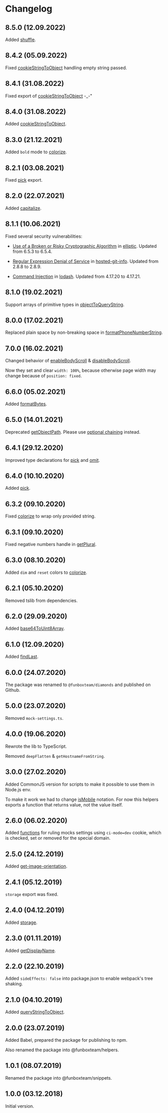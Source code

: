 # Changelog

## 8.5.0 (12.09.2022)

Added [shuffle](./lib/shuffle.ts).


## 8.4.2 (05.09.2022)

Fixed [cookieStringToObject](./lib/cookie-string-to-object.ts) handling empty string passed.


## 8.4.1 (31.08.2022)

Fixed export of [cookieStringToObject](./lib/cookie-string-to-object.ts) -_-"


## 8.4.0 (31.08.2022)

Added [cookieStringToObject](./lib/cookie-string-to-object.ts).


## 8.3.0 (21.12.2021)

Added `bold` mode to [colorize](./lib/colorize.ts).


## 8.2.1 (03.08.2021)

Fixed [pick](./lib/pick.ts) export.


## 8.2.0 (22.07.2021)

Added [capitalize](./lib/capitalize.ts).


## 8.1.1 (10.06.2021)

Fixed several security vulnerabilities:

- [Use of a Broken or Risky Cryptographic Algorithm](https://github.com/advisories/GHSA-r9p9-mrjm-926w) in [elliptic](https://github.com/indutny/elliptic). Updated from 6.5.3 to 6.5.4.

- [Regular Expression Denial of Service](https://github.com/advisories/GHSA-43f8-2h32-f4cj) in [hosted-git-info](https://github.com/npm/hosted-git-info). Updated from 2.8.8 to 2.8.9.

- [Command Injection](https://github.com/advisories/GHSA-35jh-r3h4-6jhm) in [lodash](https://github.com/lodash/lodash). Updated from 4.17.20 to 4.17.21.


## 8.1.0 (19.02.2021)

Support arrays of primitive types in [objectToQueryString](./lib/object-to-query-string.ts).


## 8.0.0 (17.02.2021)

Replaced plain space by non-breaking space in [formatPhoneNumberString](./lib/format-phone-number-string.ts).


## 7.0.0 (16.02.2021)

Changed behavior of [enableBodyScroll](./lib/body-scroll.ts) & [disableBodyScroll](./lib/body-scroll.ts). 

Now they set and clear `width: 100%`, because otherwise page width may change because of `position: fixed`.


## 6.6.0 (05.02.2021)

Added [formatBytes](./lib/format-bytes.ts).


## 6.5.0 (14.01.2021)

Deprecated [getObjectPath](./lib/get-object-path.ts). Please use
[optional chaining](https://github.com/tc39/proposal-optional-chaining) instead.


## 6.4.1 (29.12.2020)

Improved type declarations for [pick](./lib/pick.ts) and [omit](./lib/omit.ts).


## 6.4.0 (10.10.2020)

Added [pick](./lib/pick.ts).


## 6.3.2 (09.10.2020)

Fixed [colorize](./lib/colorize.ts) to wrap only provided string.


## 6.3.1 (09.10.2020)

Fixed negative numbers handle in [getPlural](./lib/get-plural.ts).


## 6.3.0 (08.10.2020)

Added `dim` and `reset` colors to [colorize](./lib/colorize.ts).


## 6.2.1 (05.10.2020)

Removed tslib from dependencies.


## 6.2.0 (29.09.2020)

Added [base64ToUint8Array](./lib/base64-to-uint8array.ts).


## 6.1.0 (12.09.2020)

Added [findLast](./lib/find-last.ts).


## 6.0.0 (24.07.2020)

The package was renamed to `@funboxteam/diamonds` and published on Github.


## 5.0.0 (23.07.2020)

Removed `mock-settings.ts`.


## 4.0.0 (19.06.2020)

Rewrote the lib to TypeScript.

Removed `deepFlatten` & `getHostnameFromString`.


## 3.0.0 (27.02.2020)

Added CommonJS version for scripts to make it possible to use them in Node.js env.

To make it work we had to change [isMobile](./lib/is-mobile.js) notation. For now this helpers exports 
a function that returns value, not the value itself.


## 2.6.0 (06.02.2020)

Added [functions](./lib/mock-settings.js) for ruling mocks settings using `ci-mode=dev` cookie,
which is checked, set or removed for the special domain.


## 2.5.0 (24.12.2019)

Added [get-image-orientation](./lib/get-image-orientation.js).


## 2.4.1 (05.12.2019)

`storage` export was fixed.


## 2.4.0 (04.12.2019)

Added [storage](./lib/storage.js).


## 2.3.0 (01.11.2019)

Added [getDisplayName](./lib/get-display-name.js).


## 2.2.0 (22.10.2019)

Added `sideEffects: false` into package.json to enable webpack's tree shaking.


## 2.1.0 (04.10.2019)

Added [queryStringToObject](./lib/query-string-to-object.js).


## 2.0.0 (23.07.2019)

Added Babel, prepared the package for publishing to npm.

Also renamed the package into @funboxteam/helpers.


## 1.0.1 (08.07.2019)

Renamed the package into @funboxteam/snippets.


## 1.0.0 (03.12.2018)

Initial version.
